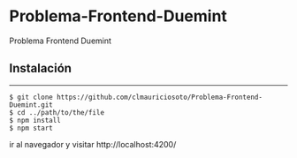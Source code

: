 # Problema-Frontend-Duemint

Problema Frontend Duemint

## Instalación

---

```
$ git clone https://github.com/clmauriciosoto/Problema-Frontend-Duemint.git
$ cd ../path/to/the/file
$ npm install
$ npm start
```

ir al navegador y visitar http://localhost:4200/
